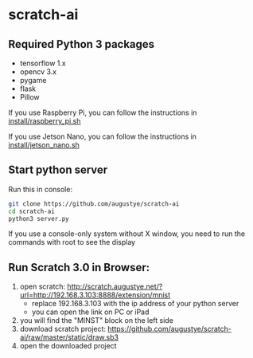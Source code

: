 # scratch-ai

Required Python 3 packages
-------------------------
 - tensorflow 1.x
 - opencv 3.x
 - pygame 
 - flask 
 - Pillow

If you use Raspberry Pi, you can follow the instructions in [install/raspberry_pi.sh](https://github.com/augustye/scratch-ai/blob/master/install/raspberry_pi.sh)

If you use Jetson Nano, you can follow the instructions in [install/jetson_nano.sh](https://github.com/augustye/scratch-ai/blob/master/install/jetson_nano.sh)


Start python server
-------------------
Run this in console:
```Bash
git clone https://github.com/augustye/scratch-ai
cd scratch-ai
python3 server.py
```
If you use a console-only system without X window, you need to run the commands with root to see the display

Run Scratch 3.0 in Browser:
---------------------------
1. open scratch: http://scratch.augustye.net/?url=http://192.168.3.103:8888/extension/mnist
   - replace 192.168.3.103 with the ip address of your python server
   - you can open the link on PC or iPad
2. you will find the "MINST" block on the left side
3. download scratch project: https://github.com/augustye/scratch-ai/raw/master/static/draw.sb3
4. open the downloaded project 
